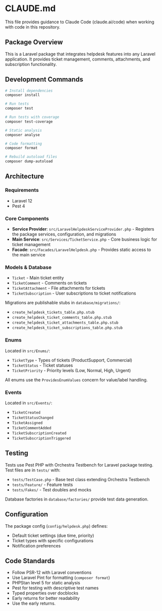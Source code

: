 # CLAUDE.md

This file provides guidance to Claude Code (claude.ai/code) when working with code in this repository.

## Package Overview

This is a Laravel package that integrates helpdesk features into any Laravel application. It provides ticket management, comments, attachments, and subscription functionality.

## Development Commands

```bash
# Install dependencies
composer install

# Run tests
composer test

# Run tests with coverage
composer test-coverage

# Static analysis
composer analyse

# Code formatting
composer format

# Rebuild autoload files
composer dump-autoload
```

## Architecture

### Requirements
- Laravel 12
- Pest 4

### Core Components

- **Service Provider**: `src/LaravelHelpdeskServiceProvider.php` - Registers the package services, configuration, and migrations
- **Main Service**: `src/Services/TicketService.php` - Core business logic for ticket management
- **Facade**: `src/Facades/LaravelHelpdesk.php` - Provides static access to the main service

### Models & Database

- `Ticket` - Main ticket entity
- `TicketComment` - Comments on tickets
- `TicketAttachment` - File attachments for tickets
- `TicketSubscription` - User subscriptions to ticket notifications

Migrations are publishable stubs in `database/migrations/`:
- `create_helpdesk_tickets_table.php.stub`
- `create_helpdesk_ticket_comments_table.php.stub`
- `create_helpdesk_ticket_attachments_table.php.stub`
- `create_helpdesk_ticket_subscriptions_table.php.stub`

### Enums

Located in `src/Enums/`:
- `TicketType` - Types of tickets (ProductSupport, Commercial)
- `TicketStatus` - Ticket statuses
- `TicketPriority` - Priority levels (Low, Normal, High, Urgent)

All enums use the `ProvidesEnumValues` concern for value/label handling.

### Events

Located in `src/Events/`:
- `TicketCreated`
- `TicketStatusChanged`
- `TicketAssigned`
- `TicketCommentAdded`
- `TicketSubscriptionCreated`
- `TicketSubscriptionTriggered`

## Testing

Tests use Pest PHP with Orchestra Testbench for Laravel package testing. Test files are in `tests/` with:
- `tests/TestCase.php` - Base test class extending Orchestra Testbench
- `tests/Feature/` - Feature tests
- `tests/Fakes/` - Test doubles and mocks

Database factories in `database/factories/` provide test data generation.

## Configuration

The package config (`config/helpdesk.php`) defines:
- Default ticket settings (due time, priority)
- Ticket types with specific configurations
- Notification preferences

## Code Standards

- Follow PSR-12 with Laravel conventions
- Use Laravel Pint for formatting (`composer format`)
- PHPStan level 5 for static analysis
- Pest for testing with descriptive test names
- Typed properties over docblocks
- Early returns for better readability
- Use the early returns.